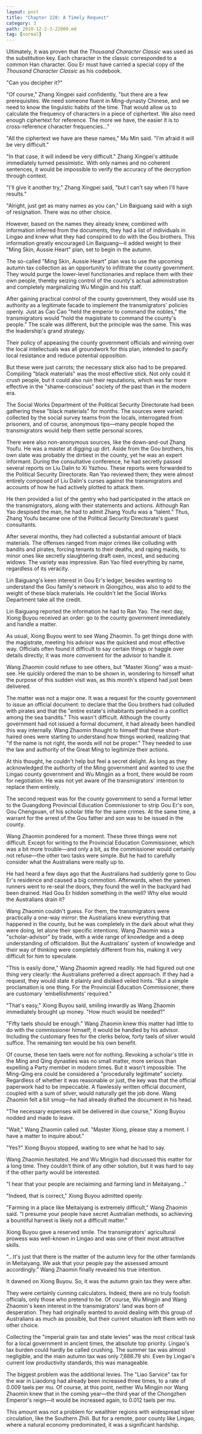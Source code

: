```yaml
---
layout: post
title: "Chapter 228: A Timely Request"
category: 3
path: 2010-12-2-3-22800.md
tag: [normal]
---
```


Ultimately, it was proven that the *Thousand Character Classic* was used as the substitution key. Each character in the classic corresponded to a common Han character. Gou Er must have carried a special copy of the *Thousand Character Classic* as his codebook.

"Can you decipher it?"

"Of course," Zhang Xingpei said confidently, "but there are a few prerequisites. We need someone fluent in Ming-dynasty Chinese, and we need to know the linguistic habits of the time. That would allow us to calculate the frequency of characters in a piece of ciphertext. We also need enough ciphertext for reference. The more we have, the easier it is to cross-reference character frequencies..."

"All the ciphertext we have are these names," Mu Min said. "I'm afraid it will be very difficult."

"In that case, it will indeed be very difficult." Zhang Xingpei's attitude immediately turned pessimistic. With only names and no coherent sentences, it would be impossible to verify the accuracy of the decryption through context.

"I'll give it another try," Zhang Xingpei said, "but I can't say when I'll have results."

"Alright, just get as many names as you can," Lin Baiguang said with a sigh of resignation. There was no other choice.

However, based on the names they already knew, combined with information inferred from the documents, they had a list of individuals in Lingao and knew what they had conspired to do with the Gou brothers. This information greatly encouraged Lin Baiguang—it added weight to their "Ming Skin, Aussie Heart" plan, set to begin in the autumn.

The so-called "Ming Skin, Aussie Heart" plan was to use the upcoming autumn tax collection as an opportunity to infiltrate the county government. They would purge the lower-level functionaries and replace them with their own people, thereby seizing control of the county's actual administration and completely marginalizing Wu Mingjin and his staff.

After gaining practical control of the county government, they would use its authority as a legitimate facade to implement the transmigrators' policies openly. Just as Cao Cao "held the emperor to command the nobles," the transmigrators would "hold the magistrate to command the county's people." The scale was different, but the principle was the same. This was the leadership's grand strategy.

Their policy of appeasing the county government officials and winning over the local intellectuals was all groundwork for this plan, intended to pacify local resistance and reduce potential opposition.

But these were just carrots; the necessary stick also had to be prepared. Compiling "black materials" was the most effective stick. Not only could it crush people, but it could also ruin their reputations, which was far more effective in the "shame-conscious" society of the past than in the modern era.

The Social Works Department of the Political Security Directorate had been gathering these "black materials" for months. The sources were varied: collected by the social survey teams from the locals, interrogated from prisoners, and of course, anonymous tips—many people hoped the transmigrators would help them settle personal scores.

There were also non-anonymous sources, like the down-and-out Zhang Youfu. He was a master at digging up dirt. Aside from the Gou brothers, his own slate was probably the dirtiest in the county, yet he was an expert informant. During the consultative conference, he had secretly passed several reports on Liu Dalin to Xi Yazhou. These reports were forwarded to the Political Security Directorate. Ran Yao reviewed them; they were almost entirely composed of Liu Dalin's curses against the transmigrators and accounts of how he had actively plotted to attack them.

He then provided a list of the gentry who had participated in the attack on the transmigrators, along with their statements and actions. Although Ran Yao despised the man, he had to admit Zhang Youfu was a "talent." Thus, Zhang Youfu became one of the Political Security Directorate's guest consultants.

After several months, they had collected a substantial amount of black materials. The offenses ranged from major crimes like colluding with bandits and pirates, forcing tenants to their deaths, and raping maids, to minor ones like secretly slaughtering draft oxen, incest, and seducing widows. The variety was impressive. Ran Yao filed everything by name, regardless of its veracity.

Lin Baiguang's keen interest in Gou Er's ledger, besides wanting to understand the Gou family's network in Qiongzhou, was also to add to the weight of these black materials. He couldn't let the Social Works Department take all the credit.

Lin Baiguang reported the information he had to Ran Yao. The next day, Xiong Buyou received an order: go to the county government immediately and handle a matter.

As usual, Xiong Buyou went to see Wang Zhaomin. To get things done with the magistrate, meeting his advisor was the quickest and most effective way. Officials often found it difficult to say certain things or haggle over details directly; it was more convenient for the advisor to handle it.

Wang Zhaomin could refuse to see others, but "Master Xiong" was a must-see. He quickly ordered the man to be shown in, wondering to himself what the purpose of this sudden visit was, as this month's stipend had just been delivered.

The matter was not a major one. It was a request for the county government to issue an official document: to declare that the Gou brothers had colluded with pirates and that the "entire estate's inhabitants perished in a conflict among the sea bandits." This wasn't difficult. Although the county government had not issued a formal document, it had already been handled this way internally. Wang Zhaomin thought to himself that these short-haired ones were starting to understand how things worked, realizing that "if the name is not right, the words will not be proper." They needed to use the law and authority of the Great Ming to legitimize their actions.

At this thought, he couldn't help but feel a secret delight. As long as they acknowledged the authority of the Ming government and wanted to use the Lingao county government and Wu Mingjin as a front, there would be room for negotiation. He was not yet aware of the transmigrators' intention to replace them entirely.

The second request was for the county government to send a formal letter to the Guangdong Provincial Education Commissioner to strip Gou Er's son, Gou Chengxuan, of his scholar title for the same crimes. At the same time, a warrant for the arrest of the Gou father and son was to be issued in the county.

Wang Zhaomin pondered for a moment. These three things were not difficult. Except for writing to the Provincial Education Commissioner, which was a bit more trouble—and only a bit, as the commissioner would certainly not refuse—the other two tasks were simple. But he had to carefully consider what the Australians were really up to.

He had heard a few days ago that the Australians had suddenly gone to Gou Er's residence and caused a big commotion. Afterwards, when the yamen runners went to re-seal the doors, they found the well in the backyard had been drained. Had Gou Er hidden something in the well? Why else would the Australians drain it?

Wang Zhaomin couldn't guess. For them, the transmigrators were practically a one-way mirror: the Australians knew everything that happened in the county, but he was completely in the dark about what they were doing, let alone their specific intentions. Wang Zhaomin was a "scholar-advisor" by trade, with a wide range of knowledge and a deep understanding of officialdom. But the Australians' system of knowledge and their way of thinking were completely different from his, making it very difficult for him to speculate.

"This is easily done," Wang Zhaomin agreed readily. He had figured out one thing very clearly: the Australians preferred a direct approach. If they had a request, they would state it plainly and disliked veiled hints. "But a simple proclamation is one thing. For the Provincial Education Commissioner, there are customary 'embellishments' required."

"That's easy," Xiong Buyou said, smiling inwardly as Wang Zhaomin immediately brought up money. "How much would be needed?"

"Fifty taels should be enough." Wang Zhaomin knew this matter had little to do with the commissioner himself; it would be handled by his advisor. Including the customary fees for the clerks below, forty taels of silver would suffice. The remaining ten would be his own benefit.

Of course, these ten taels were not for nothing. Revoking a scholar's title in the Ming and Qing dynasties was no small matter, more serious than expelling a Party member in modern times. But it wasn't impossible. The Ming-Qing era could be considered a "procedurally legitimate" society. Regardless of whether it was reasonable or just, the key was that the official paperwork had to be impeccable. A flawlessly written official document, coupled with a sum of silver, would naturally get the job done. Wang Zhaomin felt a bit smug—he had already drafted the document in his head.

"The necessary expenses will be delivered in due course," Xiong Buyou nodded and made to leave.

"Wait," Wang Zhaomin called out. "Master Xiong, please stay a moment. I have a matter to inquire about."

"Yes?" Xiong Buyou stopped, waiting to see what he had to say.

Wang Zhaomin hesitated. He and Wu Mingjin had discussed this matter for a long time. They couldn't think of any other solution, but it was hard to say if the other party would be interested.

"I hear that your people are reclaiming and farming land in Meitaiyang..."

"Indeed, that is correct," Xiong Buyou admitted openly.

"Farming in a place like Meitaiyang is extremely difficult," Wang Zhaomin said. "I presume your people have secret Australian methods, so achieving a bountiful harvest is likely not a difficult matter."

Xiong Buyou gave a reserved smile. The transmigrators' agricultural prowess was well-known in Lingao and was one of their most attractive skills.

"...It's just that there is the matter of the autumn levy for the other farmlands in Meitaiyang. We ask that your people pay the assessed amount accordingly." Wang Zhaomin finally revealed his true intention.

It dawned on Xiong Buyou. So, it was the autumn grain tax they were after.

They were certainly cunning calculators. Indeed, there are no truly foolish officials, only those who pretend to be. Of course, Wu Mingjin and Wang Zhaomin's keen interest in the transmigrators' land was born of desperation. They had originally wanted to avoid dealing with this group of Australians as much as possible, but their current situation left them with no other choice.

Collecting the "imperial grain tax and state levies" was the most critical task for a local government in ancient times, the absolute top priority. Lingao's tax burden could hardly be called crushing. The summer tax was almost negligible, and the main autumn tax was only 7,686.79 shi. Even by Lingao's current low productivity standards, this was manageable.

The biggest problem was the additional levies. The "Liao Sarvice" tax for the war in Liaodong had already been increased three times, to a rate of 0.009 taels per mu. Of course, at this point, neither Wu Mingjin nor Wang Zhaomin knew that in the coming year—the third year of the Chongzhen Emperor's reign—it would be increased again, to 0.012 taels per mu.

This amount was not a problem for wealthier regions with widespread silver circulation, like the Southern Zhili. But for a remote, poor county like Lingao, where a natural economy predominated, it was a significant hardship.
